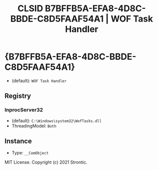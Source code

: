 ﻿---
title: "CLSID B7BFFB5A-EFA8-4D8C-BBDE-C8D5FAAF54A1 | WOF Task Handler"
excerpt: What is COM-Object CLSID B7BFFB5A-EFA8-4D8C-BBDE-C8D5FAAF54A1?
---

# {B7BFFB5A-EFA8-4D8C-BBDE-C8D5FAAF54A1}

* (default): `WOF Task Handler`

## Registry


### InprocServer32

* (default): `C:\Windows\system32\WofTasks.dll`
* ThreadingModel: `Both`

## Instance

* Type: `__ComObject`

MIT License. Copyright (c) 2021 Strontic.


